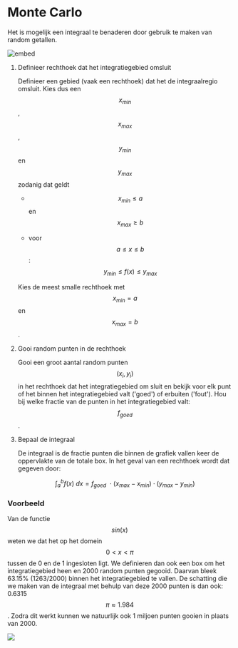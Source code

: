 # Monte Carlo

Het is mogelijk een integraal te benaderen door gebruik te maken van random getallen.

![embed](https://player.vimeo.com/video/138378068)


1.  Definieer rechthoek dat het integratiegebied omsluit

    Definieer een gebied (vaak een rechthoek) dat het de integraalregio omsluit. Kies dus
    een  $$x_{min}$$, $$x_{max}$$, $$y_{min}$$ en $$y_{max}$$ zodanig dat geldt

      - $$x_{min} \leq a$$ en $$x_{max} \geq b$$

      - voor $$a \leq x \leq b$$ : $$y_{min} \leq f(x)  \leq y_{max}$$

    Kies de meest smalle rechthoek met $$x_{min} = a$$ en $$x_{max} = b$$.

2.  Gooi random punten in de rechthoek

    Gooi een groot aantal random punten $$(x_i, y_i)$$ in het rechthoek dat het integratiegebied om sluit en
    bekijk voor elk punt of het binnen het integratiegebied valt ('goed') of erbuiten ('fout'). Hou bij welke
    fractie van de punten in het integratiegebied valt: $$f_{goed}$$.

3.  Bepaal de integraal

    De integraal is de fractie punten die binnen de grafiek vallen keer de oppervlakte van de totale box.
    In het geval van een rechthoek wordt dat gegeven door:

    $$
        \int_a^b f(x)~dx = f_{goed}~~\cdot~(x_{max}-x_{min})\cdot(y_{max}-y_{min})
    $$

### Voorbeeld

Van de functie $$sin(x)$$ weten we dat het op het domein $$0 < x < \pi$$ tussen de 0 en de 1 ingesloten ligt. We
definieren dan ook een box om het integratiegebied heen en 2000 random punten gegooid. Daarvan bleek 63.15%
(1263/2000) binnen het integratiegebied te vallen. De schatting die we maken van de integraal met behulp van
deze 2000 punten is dan ook: 0.6315$$\pi \approx 1.984$$. Zodra dit werkt kunnen we natuurlijk ook 1 miljoen
punten gooien in plaats van 2000.

![](../../assets/MonteCarloExample.png)
